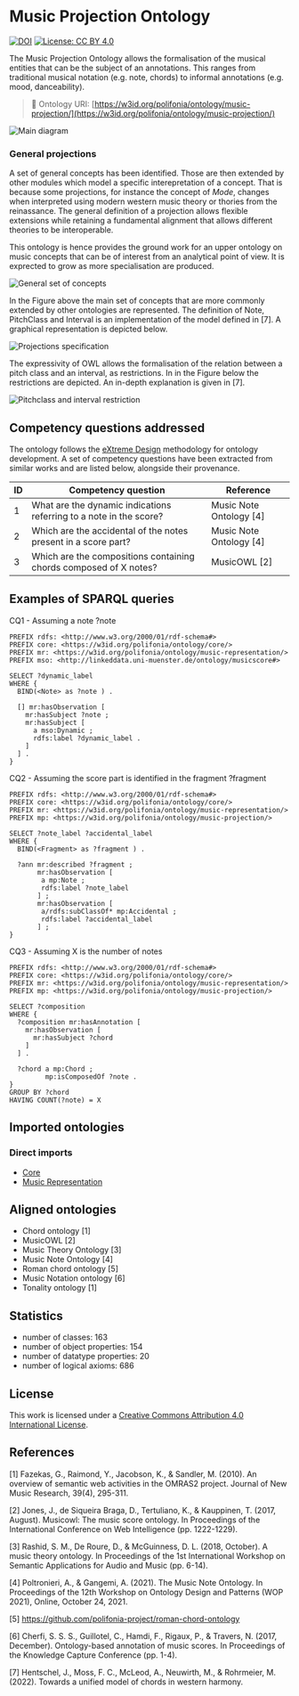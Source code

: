 # Music Projection Ontology
[![DOI](https://zenodo.org/badge/372536364.svg)](https://zenodo.org/badge/latestdoi/372536364)
[![License: CC BY 4.0](https://img.shields.io/badge/License-CC_BY_4.0-lightgrey.svg)](https://creativecommons.org/licenses/by/4.0/)

The Music Projection Ontology allows the formalisation of the musical entities that can be the subject of an annotations. 
This ranges from traditional musical notation (e.g. note, chords) to informal annotations (e.g. mood, danceability).

> 🔗 Ontology URI: [https://w3id.org/polifonia/ontology/music-projection/](https://w3id.org/polifonia/ontology/music-projection/)

![Main diagram](diagrams/main_diagram.png "Main diagram")

### General projections
A set of general concepts has been identified. Those are then extended by other modules which model a specific interepretation of a concept.
That is because some projections, for instance the concept of *Mode*, changes when interpreted using modern western music theory or thories from the reinassance.
The general definition of a projection allows flexible extensions while retaining a fundamental alignment that allows different theories to be interoperable.

This ontology is hence provides the ground work for an upper ontology on music concepts that can be of interest from an analytical point of view. It is exprected to grow as more specialisation are produced.

![General set of concepts](diagrams/main_concepts.png "General set of concepts")

In the Figure above the main set of concepts that are more commonly extended by other ontologies are represented.
The definition of Note, PitchClass and Interval is an implementation of the model defined in [7].
A graphical representation is depicted below.

![Projections specification](diagrams/projections_definition.png "Projections definition")

The expressivity of OWL allows the formalisation of the relation between a pitch class and an interval, as restrictions. In in the Figure below the restrictions are depicted. An in-depth explanation is given in [7].

![Pitchclass and interval restriction](diagrams/pitchclass_interval_relationship.png "Pitchclass and interval restriction")

## Competency questions addressed
The ontology follows the [eXtreme Design](http://extremedesign.info/) methodology for ontology development. A set of competency questions have been extracted from similar works and are listed below, alongside their provenance.

| ID | Competency question                                                                                       | Reference               |
|----|-----------------------------------------------------------------------------------------------------------|-------------------------|
| 1  | What are the dynamic indications referring to a note in the score?                                        | Music Note Ontology [4] |
| 2  | Which are the accidental of the notes present in a score part?                                            | Music Note Ontology [4] |
| 3  | Which are the compositions containing chords composed of X notes?                                         | MusicOWL [2]            |

## Examples of SPARQL queries

CQ1 - Assuming a note ?note
```
PREFIX rdfs: <http://www.w3.org/2000/01/rdf-schema#>
PREFIX core: <https://w3id.org/polifonia/ontology/core/>
PREFIX mr: <https://w3id.org/polifonia/ontology/music-representation/>
PREFIX mso: <http://linkeddata.uni-muenster.de/ontology/musicscore#>

SELECT ?dynamic_label
WHERE { 
  BIND(<Note> as ?note ) .
  
  [] mr:hasObservation [ 
    mr:hasSubject ?note ;
    mr:hasSubject [
      a mso:Dynamic ;
      rdfs:label ?dynamic_label .
    ]
  ] .
}
```

CQ2 - Assuming the score part is identified in the fragment ?fragment
```
PREFIX rdfs: <http://www.w3.org/2000/01/rdf-schema#>
PREFIX core: <https://w3id.org/polifonia/ontology/core/>
PREFIX mr: <https://w3id.org/polifonia/ontology/music-representation/>
PREFIX mp: <https://w3id.org/polifonia/ontology/music-projection/>

SELECT ?note_label ?accidental_label
WHERE { 
  BIND(<Fragment> as ?fragment ) .
  
  ?ann mr:described ?fragment ;
       mr:hasObservation [
        a mp:Note ;
        rdfs:label ?note_label
       ] ;
       mr:hasObservation [
        a/rdfs:subClassOf* mp:Accidental ;
        rdfs:label ?accidental_label
       ] ;
}
```

CQ3 - Assuming X is the number of notes
```
PREFIX rdfs: <http://www.w3.org/2000/01/rdf-schema#>
PREFIX core: <https://w3id.org/polifonia/ontology/core/>
PREFIX mr: <https://w3id.org/polifonia/ontology/music-representation/>
PREFIX mp: <https://w3id.org/polifonia/ontology/music-projection/>

SELECT ?composition
WHERE { 
  ?composition mr:hasAnnotation [
    mr:hasObservation [
      mr:hasSubject ?chord
    ] 
  ] .

  ?chord a mp:Chord ;
         mp:isComposedOf ?note .
}
GROUP BY ?chord
HAVING COUNT(?note) = X
```

## Imported ontologies

### Direct imports
- [Core](https://w3id.org/polifonia/ontology/core)
- [Music Representation](https://w3id.org/polifonia/ontology/music-representation)

## Aligned ontologies
- Chord ontology [1]
- MusicOWL [2]
- Music Theory Ontology [3]
- Music Note Ontology [4]
- Roman chord ontology [5]
- Music Notation ontology [6]
- Tonality ontology [1]


## Statistics
- number of classes: 163 
- number of object properties: 154
- number of datatype properties: 20
- number of logical axioms: 686

## License

This work is licensed under a [Creative Commons Attribution 4.0 International License](http://creativecommons.org/licenses/by/4.0/).

## References

[1] Fazekas, G., Raimond, Y., Jacobson, K., & Sandler, M. (2010). An overview of semantic web activities in the OMRAS2 project. Journal of New Music Research, 39(4), 295-311.

[2] Jones, J., de Siqueira Braga, D., Tertuliano, K., & Kauppinen, T. (2017, August). Musicowl: The music score ontology. In Proceedings of the International Conference on Web Intelligence (pp. 1222-1229).

[3] Rashid, S. M., De Roure, D., & McGuinness, D. L. (2018, October). A music theory ontology. In Proceedings of the 1st International Workshop on Semantic Applications for Audio and Music (pp. 6-14).

[4] Poltronieri, A., & Gangemi, A. (2021). The Music Note Ontology. In Proceedings of the 12th Workshop on Ontology Design and Patterns (WOP 2021), Online, October 24, 2021.

[5] https://github.com/polifonia-project/roman-chord-ontology

[6] Cherfi, S. S. S., Guillotel, C., Hamdi, F., Rigaux, P., & Travers, N. (2017, December). Ontology-based annotation of music scores. In Proceedings of the Knowledge Capture Conference (pp. 1-4).

[7] Hentschel, J., Moss, F. C., McLeod, A., Neuwirth, M., & Rohrmeier, M. (2022). Towards a unified model of chords in western harmony.
